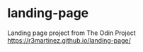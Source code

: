 # landing-page
Landing page project from The Odin Project
https://r3martinez.github.io/landing-page/
